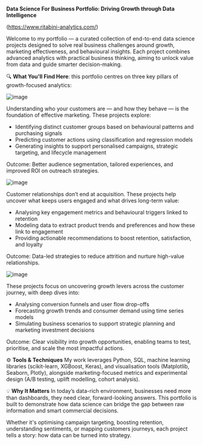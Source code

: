 **Data Science For Business Portfolio: Driving Growth through Data Intelligence** 

(https://www.ritabini-analytics.com/)


Welcome to my portfolio — a curated collection of end-to-end data science projects designed to solve real business challenges around growth, marketing effectiveness, and behavioural insights. 
Each project combines advanced analytics with practical business thinking, aiming to unlock value from data and guide smarter decision-making.

🔍 **What You'll Find Here**: this portfolio centres on three key pillars of growth-focused analytics:

![image](https://github.com/user-attachments/assets/b998ea8a-6f45-466f-bf66-c7a0bb2711fa)  

Understanding who your customers are — and how they behave — is the foundation of effective marketing. These projects explore:

- Identifying distinct customer groups based on behavioural patterns and purchasing signals
- Predicting customer actions using classification and regression models
- Generating insights to support personalised campaigns, strategic targeting, and lifecycle management

Outcome: Better audience segmentation, tailored experiences, and improved ROI on outreach strategies.



![image](https://github.com/user-attachments/assets/e14491a3-2180-4510-9b82-aa7197c958b8)

Customer relationships don’t end at acquisition. These projects help uncover what keeps users engaged and what drives long-term value:

- Analysing key engagement metrics and behavioural triggers linked to retention
- Modeling data to extract product trends and preferences and how these link to engagement
- Providing actionable recommendations to boost retention, satisfaction, and loyalty


Outcome: Data-led strategies to reduce attrition and nurture high-value relationships.



![image](https://github.com/user-attachments/assets/0f36c116-7110-474b-a888-2eae005bad44)


These projects focus on uncovering growth levers across the customer journey, with deep dives into:

- Analysing conversion funnels and user flow drop-offs
- Forecasting growth trends and consumer demand using time series models
- Simulating business scenarios to support strategic planning and marketing investment decisions

Outcome: Clear visibility into growth opportunities, enabling teams to test, prioritise, and scale the most impactful actions.

⚙️ **Tools & Techniques**
My work leverages Python, SQL, machine learning libraries (scikit-learn, XGBoost, Keras), and visualisation tools (Matplotlib, Seaborn, Plotly), alongside marketing-focused metrics and experimental design (A/B testing, uplift modelling, cohort analysis).

💡 **Why It Matters**
In today’s data-rich environment, businesses need more than dashboards, they need clear, forward-looking answers. This portfolio is built to demonstrate how data science can bridge the gap between raw information and smart commercial decisions.

Whether it's optimising campaign targeting, boosting retention, understanding sentiments, or mapping customers journeys, each project tells a story: how data can be turned into strategy.
